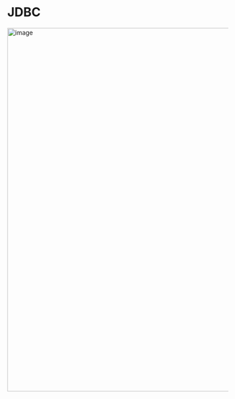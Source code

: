 # JDBC

<img width="1898" height="828" alt="image" src="https://github.com/user-attachments/assets/eff73584-08fc-49b3-b6be-d49abe74bfab" />
